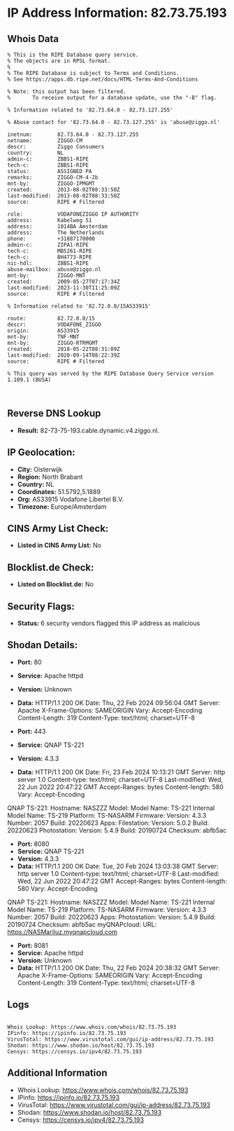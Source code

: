 # IP Address Information: 82.73.75.193

## Whois Data
```
% This is the RIPE Database query service.
% The objects are in RPSL format.
%
% The RIPE Database is subject to Terms and Conditions.
% See https://apps.db.ripe.net/docs/HTML-Terms-And-Conditions

% Note: this output has been filtered.
%       To receive output for a database update, use the "-B" flag.

% Information related to '82.73.64.0 - 82.73.127.255'

% Abuse contact for '82.73.64.0 - 82.73.127.255' is 'abuse@ziggo.nl'

inetnum:        82.73.64.0 - 82.73.127.255
netname:        ZIGGO-CM
descr:          Ziggo Consumers
country:        NL
admin-c:        ZBBS1-RIPE
tech-c:         ZBBS1-RIPE
status:         ASSIGNED PA
remarks:        ZIGGO-CM-4-2b
mnt-by:         ZIGGO-IPMGMT
created:        2013-08-02T08:33:50Z
last-modified:  2013-08-02T08:33:50Z
source:         RIPE # Filtered

role:           VODAFONEZIGGO IP AUTHORITY
address:        Kabelweg 51
address:        1014BA Amsterdam
address:        The Netherlands
phone:          +31887170000
admin-c:        ZIPA1-RIPE
tech-c:         MB5261-RIPE
tech-c:         BH4773-RIPE
nic-hdl:        ZBBS1-RIPE
abuse-mailbox:  abuse@ziggo.nl
mnt-by:         ZIGGO-MNT
created:        2009-05-27T07:17:34Z
last-modified:  2023-11-30T11:25:09Z
source:         RIPE # Filtered

% Information related to '82.72.0.0/15AS33915'

route:          82.72.0.0/15
descr:          VODAFONE_ZIGGO
origin:         AS33915
mnt-by:         TNF-MNT
mnt-by:         ZIGGO-RTRMGMT
created:        2018-05-22T08:31:09Z
last-modified:  2020-09-14T08:22:39Z
source:         RIPE # Filtered

% This query was served by the RIPE Database Query Service version 1.109.1 (BUSA)



```
## Reverse DNS Lookup
- **Result:** 82-73-75-193.cable.dynamic.v4.ziggo.nl.

## IP Geolocation:
- **City:** Oisterwijk
- **Region:** North Brabant
- **Country:** NL
- **Coordinates:** 51.5792,5.1889
- **Org:** AS33915 Vodafone Libertel B.V.
- **Timezone:** Europe/Amsterdam

## CINS Army List Check:
- **Listed in CINS Army List:** 
No

## Blocklist.de Check:
- **Listed on Blocklist.de:** 
No

## Security Flags:
- **Status:** 6 security vendors flagged this IP address as malicious

## Shodan Details:
- **Port:** 80
- **Service:** Apache httpd
- **Version:** Unknown
- **Data:** HTTP/1.1 200 OK
Date: Thu, 22 Feb 2024 09:56:04 GMT
Server: Apache
X-Frame-Options: SAMEORIGIN
Vary: Accept-Encoding
Content-Length: 319
Content-Type: text/html; charset=UTF-8



- **Port:** 443
- **Service:** QNAP TS-221
- **Version:** 4.3.3
- **Data:** HTTP/1.1 200 OK
Date: Fri, 23 Feb 2024 10:13:21 GMT
Server: http server 1.0
Content-type: text/html; charset=UTF-8
Last-modified: Wed, 22 Jun 2022 20:47:22 GMT
Accept-Ranges: bytes
Content-length: 580
Vary: Accept-Encoding


QNAP TS-221:
  Hostname: NASZZZ
  Model:
    Model Name: TS-221
    Internal Model Name: TS-219
    Platform: TS-NASARM
  Firmware:
    Version: 4.3.3
    Number: 2057
    Build: 20220623
  Apps:
    Filestation:
      Version: 5.0.2
      Build: 20220623
    Photostation:
      Version: 5.4.9
      Build: 20190724
      Checksum: abfb5ac


- **Port:** 8080
- **Service:** QNAP TS-221
- **Version:** 4.3.3
- **Data:** HTTP/1.1 200 OK
Date: Tue, 20 Feb 2024 13:03:38 GMT
Server: http server 1.0
Content-type: text/html; charset=UTF-8
Last-modified: Wed, 22 Jun 2022 20:47:22 GMT
Accept-Ranges: bytes
Content-length: 580
Vary: Accept-Encoding


QNAP TS-221:
  Hostname: NASZZZ
  Model:
    Model Name: TS-221
    Internal Model Name: TS-219
    Platform: TS-NASARM
  Firmware:
    Version: 4.3.3
    Number: 2057
    Build: 20220623
  Apps:
    Photostation:
      Version: 5.4.9
      Build: 20190724
      Checksum: abfb5ac
  myQNAPcloud:
    URL: https://NASMariluz.myqnapcloud.com


- **Port:** 8081
- **Service:** Apache httpd
- **Version:** Unknown
- **Data:** HTTP/1.1 200 OK
Date: Thu, 22 Feb 2024 20:38:32 GMT
Server: Apache
X-Frame-Options: SAMEORIGIN
Vary: Accept-Encoding
Content-Length: 319
Content-Type: text/html; charset=UTF-8



## Logs
```

Whois Lookup: https://www.whois.com/whois/82.73.75.193
IPinfo: https://ipinfo.io/82.73.75.193
VirusTotal: https://www.virustotal.com/gui/ip-address/82.73.75.193
Shodan: https://www.shodan.io/host/82.73.75.193
Censys: https://censys.io/ipv4/82.73.75.193

```
## Additional Information
- Whois Lookup: https://www.whois.com/whois/82.73.75.193
- IPinfo: https://ipinfo.io/82.73.75.193
- VirusTotal: https://www.virustotal.com/gui/ip-address/82.73.75.193
- Shodan: https://www.shodan.io/host/82.73.75.193
- Censys: https://censys.io/ipv4/82.73.75.193

